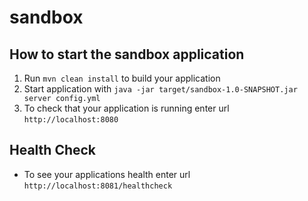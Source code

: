 # sandbox

How to start the sandbox application
---

1. Run `mvn clean install` to build your application
1. Start application with `java -jar target/sandbox-1.0-SNAPSHOT.jar server config.yml`
1. To check that your application is running enter url `http://localhost:8080`

Health Check
---

- To see your applications health enter url `http://localhost:8081/healthcheck`
